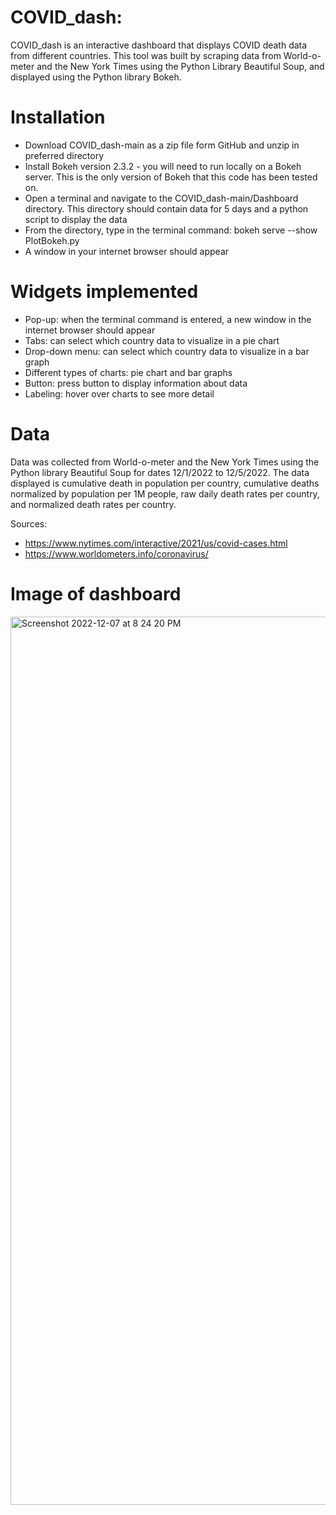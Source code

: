 # COVID_dash:
COVID_dash is an interactive dashboard that displays COVID death data from different countries. This tool was built by scraping data from World-o-meter and the New York Times using the Python Library Beautiful Soup, and displayed using the Python library Bokeh. 

# Installation
* Download COVID_dash-main as a zip file form GitHub and unzip in preferred directory
* Install Bokeh version 2.3.2 - you will need to run locally on a Bokeh server. This is the only version of Bokeh that this code has been tested on. 
* Open a terminal and navigate to the COVID_dash-main/Dashboard directory. This directory should contain data for 5 days and a python script to display the data
* From the directory, type in the terminal command: bokeh serve --show PlotBokeh.py
* A window in your internet browser should appear

# Widgets implemented
* Pop-up: when the terminal command is entered, a new window in the internet browser should appear
* Tabs: can select which country data to visualize in a pie chart
* Drop-down menu: can select which country data to visualize in a bar graph
* Different types of charts: pie chart and bar graphs
* Button: press button to display information about data
* Labeling: hover over charts to see more detail

# Data
Data was collected from World-o-meter and the New York Times using the Python library Beautiful Soup for dates 12/1/2022 to 12/5/2022. The data displayed is cumulative death in population per country, cumulative deaths normalized by population per 1M people, raw daily death rates per country, and normalized death rates per country.

Sources: 
* https://www.nytimes.com/interactive/2021/us/covid-cases.html
* https://www.worldometers.info/coronavirus/

# Image of dashboard

<img width="1421" alt="Screenshot 2022-12-07 at 8 24 20 PM" src="https://user-images.githubusercontent.com/98780640/206349227-48027577-8130-4883-a028-d73270983683.png">
